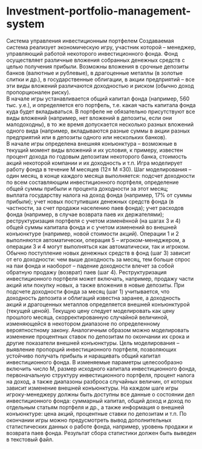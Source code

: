 # Investment-portfolio-management-system
Система управления инвестиционным портфелем
Создаваемая система реализует экономическую игру, участник которой – менеджер, управляющий работой некоторого инвестиционного фонда. Фонд осуществляет различные вложения собранных денежных средств с целью получения прибыли. Возможны вложения в срочные депозиты банков (валютные и рублевые), в драгоценные металлы (в золотые слитки и др.), в государственные облигации, в акции предприятий – все эти виды вложений различаются доходностью и риском (обычно доход пропорционален риску).  
В начале игры устанавливается общий капитал фонда (например, 560 тыс. у.е.), и определяется его портфель, т.е. какая часть капитала фонда куда будет вкладываться. В портфеле не обязательно присутствуют все виды вложений (например, нет вложений в депозиты, если они малодоходны), в то же время допускается несколько разных вложений одного вида (например, вкладываются разные суммы в акции разных предприятий или в депозиты одного или нескольких банков).  
В начале игры определена внешняя конъюнктура – возможные в текущий момент виды вложений и их условия, к примеру, известен процент дохода по годовым депозитам некоторого банка, стоимость акций некоторой компании и их доходность и т.п. 
Игра моделирует работу фонда в течение М месяцев (12≤ М ≤30). Шаг моделирования – один месяц, в конце каждого месяца выполняется: 
подсчет доходности по всем составляющим инвестиционного портфеля, определение общей суммы прибыли и процента доходности за этот месяц;  
выплата государству налога на доход фонда (например, 17% от суммы прибыли); 
учет новых поступивших денежных средств фонда (в частности, за счет продажи населению паев фонда); 
учет расходов фонда (например, в случае возврата паев их держателями); 
реструктуризация портфеля с учетом изменённой (на шагах 3 и 4) общей суммы капитала фонда и с учетом изменений во внешней конъюнктуре (например, новой стоимости акций). 
Операции 1 и 2 выполняются автоматически, операция 5 – игроком-менеджером, а операции 3 и 4 могут выполняться как автоматически, так и игроком. Обычно поступление новых денежных средств в фонд (шаг 3) зависит от его доходности: чем выше доходность за месяц, тем больше спрос на паи фонда и наоборот – падение доходности влечет за собой обратную продажу (возврат) паев (шаг 4). Реструктуризация инвестиционного портфеля может включать, например, продажу части акций или покупку новых, а также вложения в новые депозиты. 
При подсчете доходности фонда за месяц (шаг 1) учитывается, что доходность депозита и облигаций известна заранее, а доходность акций и драгоценных металлов определяется внешней конъюнктурой (текущей ценой). Текущую цену следует моделировать как цену прошлого месяца, скорректированную случайной величиной, изменяющейся в некотором диапазоне по определенному вероятностному закону. Аналогичным образом можно моделировать изменение процентных ставок по депозитам по окончании их срока и другие показатели внешней конъюнктуры. 
Цель моделирования – выявление пропорций инвестиционного портфеля, позволяющих устойчиво получать прибыль и наращивать общий капитал инвестиционного фонда. В изменяемые параметры целесообразно включить число М, размер исходного капитала инвестиционного фонда, первоначальную структуру инвестиционного портфеля, процент налога на доход, а также диапазоны разброса случайных величин, от которых зависит изменение внешней конъюнктуры. 
На каждом шаге игры игроку-менеджеру должны быть доступны все данные о состоянии дел инвестиционного фонда: суммарный капитал, общий доход и доход по отдельным статьям портфеля и др., а также информация о внешней конъюнктуре: цена акций, процентные ставки по депозитам и т.п. По окончании игры можно предусмотреть вывод дополнительных статистических данных о работе фонда, например, уровень продажи и возврата паев фонда. 
Результат сбора статистики должен быть выведен в текстовый файл.
